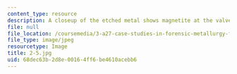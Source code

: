 ```yaml
---
content_type: resource
description: A closeup of the etched metal shows magnetite at the valve.
file: null
file_location: /coursemedia/3-a27-case-studies-in-forensic-metallurgy-fall-2007/68dec63b2d8e00164ff6be4610acebb6_2-5.jpg
file_type: image/jpeg
resourcetype: Image
title: 2-5.jpg
uid: 68dec63b-2d8e-0016-4ff6-be4610acebb6
---
```

